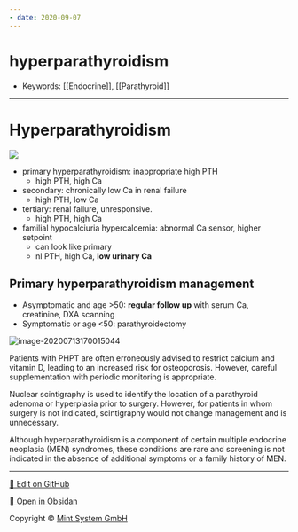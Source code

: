 ```yaml
---
- date: 2020-09-07
---
```


# hyperparathyroidism

- Keywords: [[Endocrine]], [[Parathyroid]]
---

# Hyperparathyroidism

<!-- types of hyperparathyroidism -->

![](https://photos.thisispiggy.com/file/wikiFiles/6McY196.jpg)

- primary hyperparathyroidism: inappropriate high PTH
	- high PTH, high Ca
- secondary: chronically low Ca in renal failure
	- high PTH, low Ca
- tertiary: renal failure, unresponsive.
	- high PTH, high Ca
- familial hypocalciuria hypercalcemia: abnormal Ca sensor, higher setpoint
	- can look like primary
	- nl PTH, high Ca, **low urinary Ca**

## Primary hyperparathyroidism management

<!-- Primary hyperparathyroidism management -->

- Asymptomatic and age >50: **regular follow up** with serum Ca, creatinine, DXA scanning
- Symptomatic or age <50: parathyroidectomy

![image-20200713170015044](https://photos.thisispiggy.com/file/wikiFiles/image-20200713170015044.png)

Patients with PHPT are often erroneously advised to  restrict calcium and vitamin D, leading to an increased risk for  osteoporosis. However, careful supplementation with periodic monitoring is appropriate.

Nuclear scintigraphy is used to identify the location of a parathyroid  adenoma or hyperplasia prior to surgery. However, for patients in whom  surgery is not indicated, scintigraphy would not change management and  is unnecessary.

Although hyperparathyroidism is a component of certain multiple  endocrine neoplasia (MEN) syndromes, these conditions are rare and  screening is not indicated in the absence of additional symptoms or a  family history of MEN.


<hr>

[📝 Edit on GitHub](https://github.com/Mint-System/Knowledge/blob/master/hyperparathyroidism.md)

[📂 Open in Obsidan](obsidian://open?vault=Knowledge%20Mint%20System&file=hyperparathyroidism.md ':target=_self')

<footer>Copyright © <a href="https://www.mint-system.ch/">Mint System GmbH</a></footer>